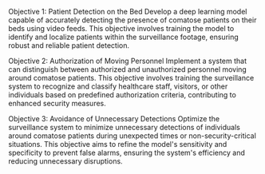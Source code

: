 Objective 1: Patient Detection on the Bed
Develop a deep learning model capable of accurately detecting the presence of comatose patients on their beds using video feeds. This objective involves training the model to identify and localize patients within the surveillance footage, ensuring robust and reliable patient detection.


Objective 2: Authorization of Moving Personnel
Implement a system that can distinguish between authorized and unauthorized personnel moving around comatose patients. This objective involves training the surveillance system to recognize and classify healthcare staff, visitors, or other individuals based on predefined authorization criteria, contributing to enhanced security measures.

Objective 3: Avoidance of Unnecessary Detections
Optimize the surveillance system to minimize unnecessary detections of individuals around comatose patients during unexpected times or non-security-critical situations. This objective aims to refine the model's sensitivity and specificity to prevent false alarms, ensuring the system's efficiency and reducing unnecessary disruptions.

